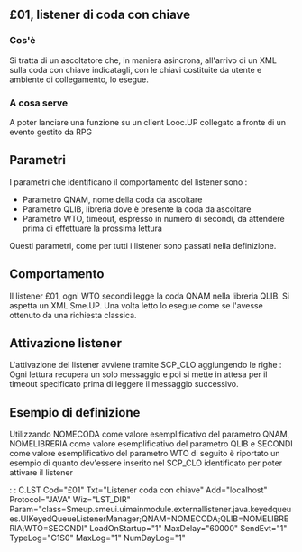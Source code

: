 ## £01, listener di coda con chiave
### Cos'è
Si tratta di un ascoltatore che, in maniera asincrona, all'arrivo di un XML sulla coda con chiave indicatagli, con le chiavi costituite da utente e ambiente di collegamento, lo esegue.
### A cosa serve
A poter lanciare una funzione su un client Looc.UP collegato a fronte di un evento gestito da RPG
## Parametri
I parametri che identificano il comportamento del listener sono : 

- Parametro QNAM, nome della coda da ascoltare
- Parametro QLIB, libreria dove è presente la coda da ascoltare
- Parametro WTO, timeout, espresso in numero di secondi, da attendere prima di effettuare la prossima lettura

Questi parametri, come per tutti i listener sono passati nella definizione.
## Comportamento
Il listener £01, ogni WTO secondi legge la coda QNAM nella libreria QLIB. Si aspetta un XML Sme.UP. Una volta letto lo esegue come se l'avesse ottenuto da una richiesta classica.

## Attivazione listener
L'attivazione del listener avviene tramite SCP_CLO aggiungendo le righe : 
Ogni lettura recupera un solo messaggio e poi si mette in attesa per il timeout specificato prima di leggere il messaggio successivo.

## Esempio di definizione
Utilizzando NOMECODA come valore esemplificativo del parametro QNAM, NOMELIBRERIA come valore esemplificativo del parametro QLIB e SECONDI come valore esemplificativo del parametro WTO di seguito è riportato un esempio di quanto dev'essere inserito nel SCP_CLO identificato per poter attivare il listener

 :  : C.LST Cod="£01" Txt="Listener coda con chiave" Add="localhost" Protocol="JAVA" Wiz="LST_DIR" Param="class=Smeup.smeui.uimainmodule.externallistener.java.keyedqueues.UIKeyedQueueListenerManager;QNAM=NOMECODA;QLIB=NOMELIBRERIA;WTO=SECONDI" LoadOnStartup="1" MaxDelay="60000" SendEvt="1" TypeLog="C1S0" MaxLog="1" NumDayLog="1"
